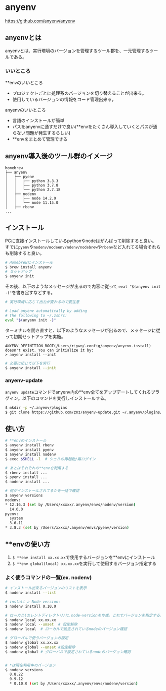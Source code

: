# anyenv
https://github.com/anyenv/anyenv

## anyenvとは
anyenvとは、実行環境のバージョンを管理するツール郡を、一元管理するツールである。

### いいところ
**envのいいところ
- プロジェクトごとに処理系のバージョンを切り替えることが出来る。
- 使用しているバージョンの情報をコード管理出来る。

anyenvのいいところ
- 言語のインストールが簡単
- パスをanyenvに通すだけで良い(**envをたくさん導入していくとパスが通らない問題が発生するらしい)
- **envをまとめて管理できる

## anyenv導入後のツール群のイメージ
```
homebrew
├── anyenv
│   ├── pyenv
│   │   ├── python 3.8.3
│   │   ├── python 3.7.8
│   │   └── python 2.7.18
│   ├── nodenv
│   │   ├── node 14.2.0
│   │   └── node 11.15.0
│   ├── rbenv
...
```

## インストール
PCに直接インストールしているpythonやnodeはがんばって削除すると良い。  
すでに`pyenv`や`nodenv/nodeenv/ndenv/nodebrew`や`rbenv`など入れてる場合それらも削除すると良い。

```bash
# Homebrewにインストール
$ brew install anyenv
# セットアップ
$ anyenv init
```
その後、以下のようなメッセージが出るので内容に従って `eval "$(anyenv init -)"`を書き足すなどする。

```bash
# 実行環境に応じて出力が変わるので要注意

# Load anyenv automatically by adding
# the following to ~/.zshrc:
eval "$(anyenv init -)"
```

ターミナルを開き直すと、以下のようなメッセージが出るので、メッセージに従って初期セットアップを実施。

```
ANYENV_DEFINITION_ROOT(/Users/riywo/.config/anyenv/anyenv-install) doesn't exist. You can initialize it by:
> anyenv install --init
```
```bash
# 必要に応じて以下を実行
$ anyenv install --init
```

### anyenv-update
`anyenv update`コマンドでanyenv内の**env全てをアップデートしてくれるプラグイン。以下のコマンドを実行しインストールする。
```bash
$ mkdir -p ~/.anyenv/plugins
$ git clone https://github.com/znz/anyenv-update.git ~/.anyenv/plugins/anyenv-update
```

## 使い方
```bash
# **envのインストール
$ anyenv install rbenv
$ anyenv install pyenv
$ anyenv install nodenv
$ exec $SHELL -l  # シェルの再起動/再ログイン

# あとはそれぞれの**envを利用する
$ rbenv install ...
$ pyenv install ...
$ nodenv install ...
```

```bash
# 何がインストールされてるかを一括で確認
$ anyenv versions
nodenv:
* 12.16.3 (set by /Users/xxxxx/.anyenv/envs/nodenv/version)
  14.0.0
pyenv:
  system
  3.6.11
* 3.8.3 (set by /Users/xxxxx/.anyenv/envs/pyenv/version)
```

## **envの使い方
1. `$ **env install xx.xx.xx`で使用するバージョンを**envにインストール
2. `$ **env global(local) xx.xx.xx`を実行して使用するバージョン指定する

### よく使うコマンドの一覧(ex. nodenv)
```bash
# インストール出来るバージョンのリストを表示
$ nodenv install --list

# install a Node version:
$ nodenv install 0.10.0

# ローカル(カレントディレクトリ)に.node-versionを作成。これでバージョンを指定する。
$ nodenv local xx.xx.xx
$ nodenv local --unset  # 設定解除
$ nodenv local  # ローカルで設定されているnodeのバージョン確認

# グローバルで使うバージョンの設定
$ nodenv global xx.xx.xx
$ nodenv global --unset #設定解除
$ nodenv global # グローバルで設定されているnodeのバージョン確認


# *は現在利用中のバージョン
$ nodenv versions
  0.8.22
  0.9.12
  * 0.10.0 (set by /Users/xxxxx/.anyenv/envs/nodenv/version)
```
